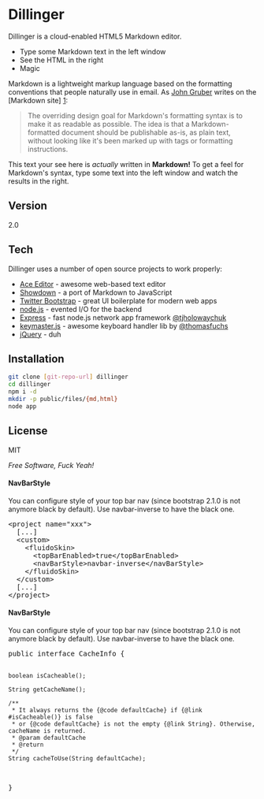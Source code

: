Dillinger
=========

Dillinger is a cloud-enabled HTML5 Markdown editor.

  - Type some Markdown text in the left window
  - See the HTML in the right
  - Magic

Markdown is a lightweight markup language based on the formatting conventions that people naturally use in email.  As [John Gruber] writes on the [Markdown site] [1]:

> The overriding design goal for Markdown's
> formatting syntax is to make it as readable 
> as possible. The idea is that a
> Markdown-formatted document should be
> publishable as-is, as plain text, without
> looking like it's been marked up with tags
> or formatting instructions.

This text your see here is *actually* written in **Markdown!** To get a feel for Markdown's syntax, type some text into the left window and watch the results in the right.  

Version
-

2.0

Tech
-----------

Dillinger uses a number of open source projects to work properly:

* [Ace Editor] - awesome web-based text editor
* [Showdown] - a port of Markdown to JavaScript
* [Twitter Bootstrap] - great UI boilerplate for modern web apps
* [node.js] - evented I/O for the backend
* [Express] - fast node.js network app framework [@tjholowaychuk]
* [keymaster.js] - awesome keyboard handler lib by [@thomasfuchs]
* [jQuery] - duh 

Installation
--------------

```sh
git clone [git-repo-url] dillinger
cd dillinger
npm i -d
mkdir -p public/files/{md,html}
node app
```


License
-

MIT

*Free Software, Fuck Yeah!*

  [john gruber]: http://daringfireball.net/
  [@thomasfuchs]: http://twitter.com/thomasfuchs
  [1]: http://daringfireball.net/projects/markdown/
  [showdown]: https://github.com/coreyti/showdown
  [ace editor]: http://ace.ajax.org
  [node.js]: http://nodejs.org
  [Twitter Bootstrap]: http://twitter.github.com/bootstrap/
  [keymaster.js]: https://github.com/madrobby/keymaster
  [jQuery]: http://jquery.com  
  [@tjholowaychuk]: http://twitter.com/tjholowaychuk
  [express]: http://expressjs.com
  

<div class="section"><h4>NavBarStyle<a name="NavBarStyle"></a></h4><p>You can configure style of your top bar nav (since bootstrap 2.1.0 is not anymore black by default). Use navbar-inverse to have the black one.</p><div class="source"><pre class="prettyprint">&lt;project name=&quot;xxx&quot;&gt;
  [...]
  &lt;custom&gt;
    &lt;fluidoSkin&gt;
      &lt;topBarEnabled&gt;true&lt;/topBarEnabled&gt;
      &lt;navBarStyle&gt;navbar-inverse&lt;/navBarStyle&gt;
    &lt;/fluidoSkin&gt;
  &lt;/custom&gt;
  [...]
&lt;/project&gt;</pre></div></div>

<div class="section"><h4>NavBarStyle<a name="NavBarStyle"></a></h4><p>You can configure style of your top bar nav (since bootstrap 2.1.0 is not anymore black by default). Use navbar-inverse to have the black one.</p><div class="source"><pre class="prettyprint">
public interface CacheInfo {

    boolean isCacheable();

    String getCacheName();

    /**
     * It always returns the {@code defaultCache} if {@link #isCacheable()} is false
     * or {@code defaultCache} is not the empty {@link String}. Otherwise, cacheName is returned.
     * @param defaultCache
     * @return
     */
    String cacheToUse(String defaultCache);
}
</pre></div></div>
  
  